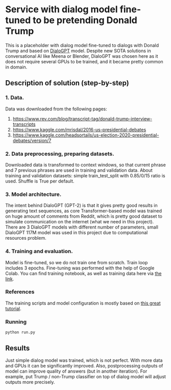 # Service with dialog model fine-tuned to be pretending Donald Trump

This is a placeholder with dialog model fine-tuned to dialogs with Donald Trump and based on 
[DialoGPT](https://github.com/microsoft/DialoGPT) model.
Despite new SOTA solutions in conversational AI like Meena or Blender, DialoGPT was chosen here as 
it does not require several GPUs to be trained, and it became pretty common in domain.

## Description of solution (step-by-step)

### 1. Data.
Data was downloaded from the following pages:
1. https://www.rev.com/blog/transcript-tag/donald-trump-interview-transcripts
2. https://www.kaggle.com/mrisdal/2016-us-presidential-debates
3. https://www.kaggle.com/headsortails/us-election-2020-presidential-debates/version/7
### 2. Data preprocessing, preparing datasets.
Downloaded data is transformed to context windows, so that current phrase and 7 previous phrases 
are used in training and validation data. About training and validation datasets: 
simple train_test_split with 0.85/0/15 ratio is used. Shuffle is True per default.
### 3. Model architecture.
The intent behind DialoGPT (GPT-2) is that it gives pretty good results in generating 
text sequences, as core Transformer-based model was trained on huge amount of comments from Reddit, 
which is pretty good dataset to simulate communication on the internet 
(what we need in this project). 
There are 3 DialoGPT models with different number of parameters, 
small DialoGPT 117M model was used in this project due to computational resources problem.
### 4. Training and evaluation.
Model is fine-tuned, so we do not train one from scratch. Train loop includes 3 epochs.
Fine-tuning was performed with the help of Google Colab. You can find training notebook, 
as well as training data here via [the link](https://drive.google.com/drive/folders/1YU2igVUUQ0FTJcfo8iMG1yM51AYab4kW?usp=sharing).

### References
The training scripts and model configuration is mostly based on 
[this great tutorial](https://nathancooper.io/i-am-a-nerd/chatbot/deep-learning/gpt2/2020/05/12/chatbot-part-1.html).


### Running
```
python run.py
```

## Results
Just simple dialog model was trained, which is not perfect. 
With more data and GPUs it can be significantly improved. Also, 
postprocessing outputs of model can improve quality of answers (but in another iteration). 
For example, put Trump / non-Trump classifier on top of dialog model will adjust outputs more precisely.